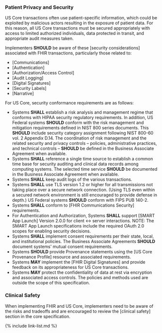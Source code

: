 
### Patient Privacy and Security

US Core transactions often use patient-specific information, which could be exploited by malicious actors resulting in the exposure of patient data. For this reason, all US Core transactions must be secured appropriately with access to limited authorized individuals, data protected in transit, and appropriate audit measures taken.

Implementers **SHOULD** be aware of these [security considerations] associated with FHIR transactions, particularly those related to:

-   [Communications]
-   [Authentication]
-   [Authorization/Access Control]
-   [Audit Logging]
-   [Digital Signatures]
-   [Security Labels]
-   [Narrative]

For US Core, security conformance requirements are as follows:


- Systems **SHALL** establish a risk analysis and management regime that conforms with HIPAA security regulatory requirements. In addition, US Federal systems **SHOULD** conform with the risk management and mitigation requirements defined in NIST 800 series documents. This **SHOULD** include security category assignment following NIST 800-60 vol. 2 Appendix D.14. The coordination of risk management and the related security and privacy controls – policies, administrative practices, and technical controls – **SHOULD** be defined in the Business Associate Agreement when available.
- Systems **SHALL** reference a single time source to establish a common time base for security auditing and clinical data records among computing systems. The selected time service **SHOULD** be documented in the Business Associate Agreement when available.
- Systems **SHALL** keep audit logs of the various transactions.
-   Systems **SHALL** use TLS version 1.2 or higher for all transmissions not taking place over a secure network connection.
     (Using TLS even within a secured network environment is still encouraged to provide defense in depth.) US Federal systems **SHOULD** conform with FIPS PUB 140-2.
-   Systems **SHALL** conform to [FHIR Communications Security] requirements.
-   For Authentication and Authorization, Systems **SHALL** support <span class="bg-success" markdown="1">[SMART App Launch] Version 2.0.0</span><!-- new-content --> for client <-> server interactions. NOTE: The SMART App Launch specifications include the required OAuth 2.0 scopes for enabling security decisions.
-   Systems **SHALL** implement consent requirements per their state, local, and institutional policies. The Business Associate Agreements **SHOULD** document systems' mutual consent requirements.
-   Systems **SHOULD** provide Provenance statements using the [US Core Provenance Profile] resource and associated requirements.
-   Systems **MAY** implement the [FHIR Digital Signatures] and provide feedback on its appropriateness for US Core transactions.
-   Systems **MAY** protect the confidentiality of data at rest via encryption and associated access controls. The policies and methods used are outside the scope of this specification.

### Clinical Safety

When implementing FHIR and US Core, implementers need to be aware of the risks and tradeoffs and are encouraged to review the [clinical safety] section in the core specification.

{% include link-list.md %}
